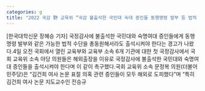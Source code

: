 ```yaml
---
categories: g
title: "2022 국감 野 교육위 “국감 불출석한 국민대 숙대 증인들 동행명령 발부 등 법적 수단 총동원해야”"
---
```

[한국대학신문 장혜승 기자] 국정감사에 불출석한 국민대와 숙명여대 증인들에게 동행명령 발부와 같은 가능한 법적 수단을 총동원해서라도 출석시켜야 한다는 경고가 나왔다.4일 오전 국회에서 열린 교육부와 교육부 소속 6개 기관에 대한 첫 국정감사에서 국회 교육위 소속 야당 의원들은 해외출장을 이유로 국정감사에 불출석한 국민대와 숙명여대 증인들을 출석시켜야 한다며 이 같이 촉구했다.국회 교육위 소속 문정복 의원(더불어민주당)은 “김건희 여사 논문 표절 의혹 관련 증인들이 모두 해외로 도피했다”며 “특히 김건희 여사 논문 지도교수인 전승규